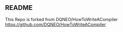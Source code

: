 ## README

This Repo is forked from DQNEO/HowToWriteACompiler
https://github.com/DQNEO/HowToWriteACompiler

